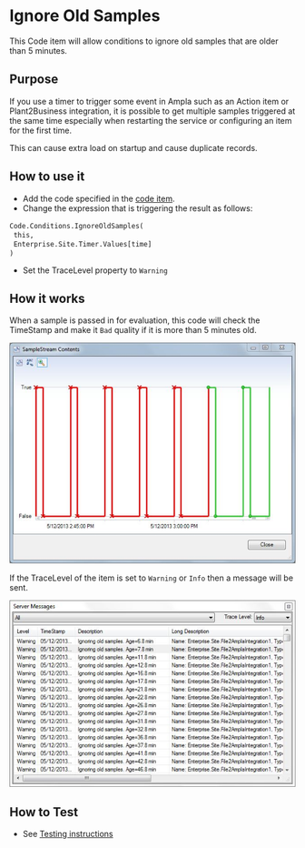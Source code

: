 # Ignore Old Samples #

This Code item will allow conditions to ignore old samples that are older than 5 minutes.

## Purpose ##

If you use a timer to trigger some event in Ampla such as an Action item or Plant2Business integration, it is possible to get multiple samples triggered at the same time especially when restarting the service or configuring an item for the first time.

This can cause extra load on startup and cause duplicate records.

## How to use it ##

* Add the code specified in the [code item](Code.Conditions.cs).
* Change the expression that is triggering the result as follows:

``` CSharp
Code.Conditions.IgnoreOldSamples(
 this,
 Enterprise.Site.Timer.Values[time]
)
```

* Set the TraceLevel property to ```Warning```

## How it works ##

When a sample is passed in for evaluation, this code will check the TimeStamp and make it ```Bad``` quality if it is more than 5 minutes old.

![Stream](./images/SampleStream.JPG)

If the TraceLevel of the item is set to ```Warning``` or ```Info``` then a message will be sent.

![ServerMessages](./images/ServerMessages.JPG)

## How to Test ##

* See [Testing instructions](Testing.md)
